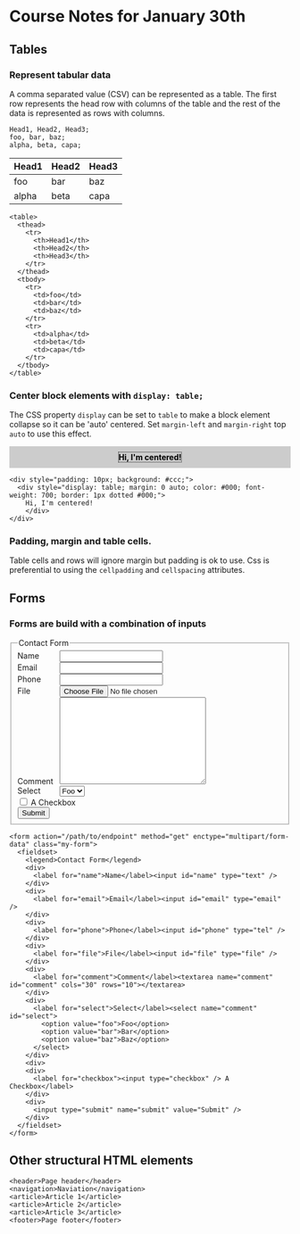 # Course Notes for January 30th

## Tables

### Represent tabular data

A comma separated value (CSV) can be represented as a table. The first row represents the head row with columns of the table and the rest of the data is represented as rows with columns.

```
Head1, Head2, Head3;
foo, bar, baz;
alpha, beta, capa;
```
| Head1     | Head2    | Head3     |
| :-------- | :------- | :-------- |
| foo       | bar      | baz       |
| alpha     | beta     | capa      |

```
<table>
  <thead>
    <tr>
      <th>Head1</th>
      <th>Head2</th>
      <th>Head3</th>
    </tr>
  </thead>
  <tbody>
    <tr>
      <td>foo</td>
      <td>bar</td>
      <td>baz</td>
    </tr>
    <tr>
      <td>alpha</td>
      <td>beta</td>
      <td>capa</td>
    </tr>
  </tbody>
</table>  
```
### Center block elements with `display: table;`

The CSS property `display` can be set to `table` to make a block element collapse so it can be 'auto' centered. Set `margin-left` and `margin-right` top `auto` to use this effect.

<div style="padding: 10px; background: #ccc;"><div style="display: table; margin: 0 auto; color: #000; font-weight: 700; border: 1px dotted #000;">Hi, I'm centered!</div></div>

```
<div style="padding: 10px; background: #ccc;">
  <div style="display: table; margin: 0 auto; color: #000; font-weight: 700; border: 1px dotted #000;">
    Hi, I'm centered!
    </div>
</div>
```

### Padding, margin and table cells.

Table cells and rows will ignore margin but padding is ok to use. Css is preferential to using the `cellpadding` and `cellspacing` attributes.

## Forms

### Forms are build with a combination of inputs

<style>
.my-form label {
  width: 75px;
  display: inline-block;
}

.my-form label.wide {
  width: 100%;
}
</style>
<form action="/path/to/endpoint" method="get" enctype="multipart/form-data" class="my-form">
  <fieldset>
    <legend>Contact Form</legend>
    <div>
      <label for="name">Name</label><input id="name" type="text" />
    </div>
    <div>
      <label for="email">Email</label><input id="email" type="email" />
    </div>
    <div>
      <label for="phone">Phone</label><input id="phone" type="tel" />
    </div>
    <div>
      <label for="file">File</label><input id="file" type="file" />
    </div>
    <div>
      <label for="comment">Comment</label><textarea name="comment" id="comment" cols="30" rows="10"></textarea>
    </div>
    <div>
      <label for="select">Select</label><select name="comment" id="select">
        <option value="foo">Foo</option>
        <option value="bar">Bar</option>
        <option value="baz">Baz</option>
      </select>
    </div>
    <div>
      <label for="checkbox" class="wide"><input type="checkbox" /> A Checkbox</label>
    </div>
    <div>
      <input type="submit" name="submit" value="Submit" />
    </div>
  </fieldset>
</form>

```
<form action="/path/to/endpoint" method="get" enctype="multipart/form-data" class="my-form">
  <fieldset>
    <legend>Contact Form</legend>
    <div>
      <label for="name">Name</label><input id="name" type="text" />
    </div>
    <div>
      <label for="email">Email</label><input id="email" type="email" />
    </div>
    <div>
      <label for="phone">Phone</label><input id="phone" type="tel" />
    </div>
    <div>
      <label for="file">File</label><input id="file" type="file" />
    </div>
    <div>
      <label for="comment">Comment</label><textarea name="comment" id="comment" cols="30" rows="10"></textarea>
    </div>
    <div>
      <label for="select">Select</label><select name="comment" id="select">
        <option value="foo">Foo</option>
        <option value="bar">Bar</option>
        <option value="baz">Baz</option>
      </select>
    </div>
    <div>
    <div>
      <label for="checkbox"><input type="checkbox" /> A Checkbox</label>
    </div>
    <div>
      <input type="submit" name="submit" value="Submit" />
    </div>
  </fieldset>
</form>

```

## Other structural HTML elements

```
<header>Page header</header>
<navigation>Naviation</navigation>
<article>Article 1</article>
<article>Article 2</article>
<article>Article 3</article>
<footer>Page footer</footer>
```
